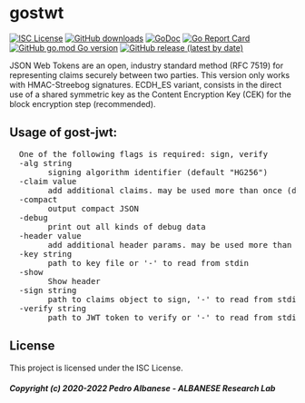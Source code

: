 # gostwt
[![ISC License](http://img.shields.io/badge/license-ISC-blue.svg)](https://github.com/pedroalbanese/gostwt/blob/master/LICENSE.md) 
[![GitHub downloads](https://img.shields.io/github/downloads/pedroalbanese/gostwt/total.svg?logo=github&logoColor=white)](https://github.com/pedroalbanese/gostwt/releases)
[![GoDoc](https://godoc.org/github.com/pedroalbanese/gostwt?status.png)](http://godoc.org/github.com/pedroalbanese/gostwt)
[![Go Report Card](https://goreportcard.com/badge/github.com/pedroalbanese/gostwt)](https://goreportcard.com/report/github.com/pedroalbanese/gostwt)
[![GitHub go.mod Go version](https://img.shields.io/github/go-mod/go-version/pedroalbanese/gostwt)](https://golang.org)
[![GitHub release (latest by date)](https://img.shields.io/github/v/release/pedroalbanese/gostwt)](https://github.com/pedroalbanese/gostwt/releases)

JSON Web Tokens are an open, industry standard method (RFC 7519) for representing claims securely between two parties. This version only works with HMAC-Streebog signatures. ECDH_ES variant, consists in the direct use of a shared symmetric key as the Content Encryption Key (CEK) for the block encryption step (recommended). 

## Usage of gost-jwt:
<pre>  One of the following flags is required: sign, verify
  -alg string
        signing algorithm identifier (default "HG256")
  -claim value
        add additional claims. may be used more than once (default {})
  -compact
        output compact JSON
  -debug
        print out all kinds of debug data
  -header value
        add additional header params. may be used more than once (default {})
  -key string
        path to key file or '-' to read from stdin
  -show
        Show header
  -sign string
        path to claims object to sign, '-' to read from stdin, or '+' to use only -claim args
  -verify string
        path to JWT token to verify or '-' to read from stdin
</pre>
        
## License

This project is licensed under the ISC License.

##### Copyright (c) 2020-2022 Pedro Albanese - ALBANESE Research Lab
